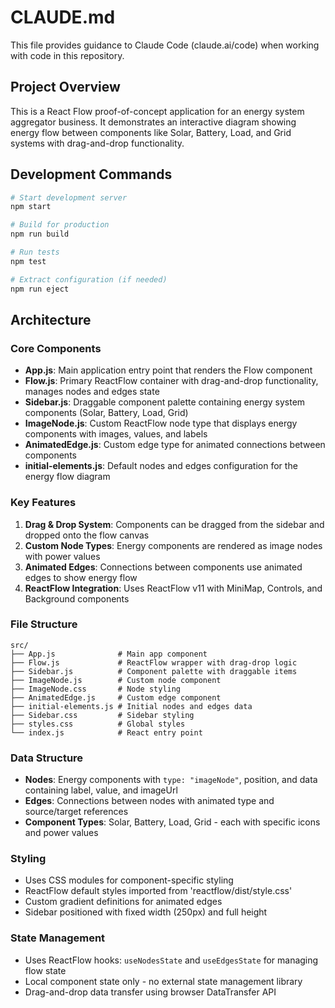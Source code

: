 # CLAUDE.md

This file provides guidance to Claude Code (claude.ai/code) when working with code in this repository.

## Project Overview

This is a React Flow proof-of-concept application for an energy system aggregator business. It demonstrates an interactive diagram showing energy flow between components like Solar, Battery, Load, and Grid systems with drag-and-drop functionality.

## Development Commands

```bash
# Start development server
npm start

# Build for production
npm run build

# Run tests
npm test

# Extract configuration (if needed)
npm run eject
```

## Architecture

### Core Components

- **App.js**: Main application entry point that renders the Flow component
- **Flow.js**: Primary ReactFlow container with drag-and-drop functionality, manages nodes and edges state
- **Sidebar.js**: Draggable component palette containing energy system components (Solar, Battery, Load, Grid)
- **ImageNode.js**: Custom ReactFlow node type that displays energy components with images, values, and labels
- **AnimatedEdge.js**: Custom edge type for animated connections between components
- **initial-elements.js**: Default nodes and edges configuration for the energy flow diagram

### Key Features

1. **Drag & Drop System**: Components can be dragged from the sidebar and dropped onto the flow canvas
2. **Custom Node Types**: Energy components are rendered as image nodes with power values
3. **Animated Edges**: Connections between components use animated edges to show energy flow
4. **ReactFlow Integration**: Uses ReactFlow v11 with MiniMap, Controls, and Background components

### File Structure

```
src/
├── App.js              # Main app component
├── Flow.js             # ReactFlow wrapper with drag-drop logic
├── Sidebar.js          # Component palette with draggable items
├── ImageNode.js        # Custom node component
├── ImageNode.css       # Node styling
├── AnimatedEdge.js     # Custom edge component
├── initial-elements.js # Initial nodes and edges data
├── Sidebar.css         # Sidebar styling
├── styles.css          # Global styles
└── index.js            # React entry point
```

### Data Structure

- **Nodes**: Energy components with `type: "imageNode"`, position, and data containing label, value, and imageUrl
- **Edges**: Connections between nodes with animated type and source/target references
- **Component Types**: Solar, Battery, Load, Grid - each with specific icons and power values

### Styling

- Uses CSS modules for component-specific styling
- ReactFlow default styles imported from 'reactflow/dist/style.css'
- Custom gradient definitions for animated edges
- Sidebar positioned with fixed width (250px) and full height

### State Management

- Uses ReactFlow hooks: `useNodesState` and `useEdgesState` for managing flow state
- Local component state only - no external state management library
- Drag-and-drop data transfer using browser DataTransfer API